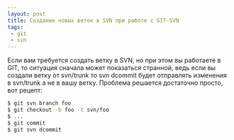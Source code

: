 ```yaml
---
layout: post
title: Создание новых веток в SVN при работе с GIT-SVN
tags:
 - git
 - svn
---
```


Если вам требуется создать ветку в SVN, но при этом вы работаете в GIT, то ситуация сначала может показаться странной, ведь если вы создали ветку от svn/trunk то svn dcommit будет отправлять изменения в svn/trunk а не в вашу ветку. Проблема решается достаточно просто, вот рецепт:

``` bash
$ git svn branch foo
$ git checkout -b foo -t svn/foo
$ ...
$ git commit
$ git svn dcommit
```
